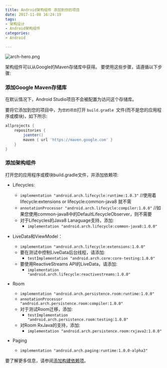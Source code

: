 ```yaml
---
title: Android架构组件 添加到你的项目
date: 2017-11-08 16:24:19
tags:
- 架构设计
- Android架构组件
categories:
- Android

---
```



![arch-hero.png](https://developer.android.google.cn/topic/images/arch/hero/arch-hero.png)


架构组件可以从Google的Maven存储库中获得。
要使用这些步骤，请遵循以下步骤:

### 添加Google Maven存储库

在默认情况下，Android Studio项目不会被配置为访问这个存储库。

要将它添加到您的项目中，为`您的项目`打开 `build.gradle `文件(而不是您的应用程序或模块)，如下所示:

```gradle
allprojects {
    repositories {
        jcenter()
        maven { url 'https://maven.google.com' }
    }
}
```

### 添加架构组件

打开您的应用程序或模块build.gradle文件，并添加依赖项:

* Lifecycles:
	* `implementation "android.arch.lifecycle:runtime:1.0.3"` //使用着lifecycle:extensions or lifecycle:common-java8 就不需
	* `annotationProcessor "android.arch.lifecycle:compiler:1.0.0"` //如果您使用common-java8中的DefaultLifecycleObserver，则不需要
	* 对于Lifecycles的Java8 Lanaguage支持，添加:
		* `implementation "android.arch.lifecycle:common-java8:1.0.0"`

* LiveData和ViewModel：
	* `implementation "android.arch.lifecycle:extensions:1.0.0"`
	* 要在测试中控制LiveData后台线程，请添加:
		* `testImplementation "android.arch.core:core-testing:1.0.0"`
	* 要使用ReactiveStreams  API的LiveData，请添加:
		* `implementation "android.arch.lifecycle:reactivestreams:1.0.0"`

*  Room
	*  `implementation "android.arch.persistence.room:runtime:1.0.0"`
	*  `annotationProcessor "android.arch.persistence.room:compiler:1.0.0"`
	*  对于测试Room迁移，添加:
		*  `testImplementation "android.arch.persistence.room:testing:1.0.0"`
	*  对Room  RxJava的支持，添加:
		*  `implementation "android.arch.persistence.room:rxjava2:1.0.0"`

*  Paging
	*  `implementation "android.arch.paging:runtime:1.0.0-alpha3"`


要了解更多信息，请参阅[添加构建依赖项](https://developer.android.google.cn/studio/build/dependencies.html)。
